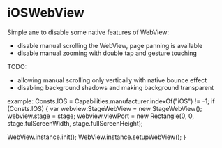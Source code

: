 iOSWebView
==========

Simple ane to disable some native features of WebView:
 - disable manual scrolling the WebView, page panning is available
 - disable manual zooming with double tap and gesture touching

TODO:
 - allowing manual scrolling only vertically with native bounce effect
 - disabling background shadows and making background transparent

example:
Consts.IOS = Capabilities.manufacturer.indexOf("iOS") != -1;
if (Consts.IOS)
{
  var webview:StageWebView = new StageWebView();
  webview.stage = stage;
  webview.viewPort = new Rectangle(0, 0, stage.fulScreenWidth, stage.fullScreenHeight);
  
  WebView.instance.init();
  WebView.instance.setupWebView();
}
